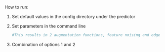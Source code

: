 How to run:
1. Set default values in the config directory under the predictor
2. Set parameters in the command line
   
    ```python main2.py  data.num_splits=5 model.num_inits=5 print_summary=True model.cached=False seed=42 predictor.augmentor.augmentations.0.type_=feature_noising predictor.augmentor.augmentations.0.p=0.4 predictor.augmentor.augmentations.1.type_=edge_dropout predictor.augmentor.augmentations.1.p=0.4 wandb.name=refactored_test_lc_fnoise_emask_0.4_0.4_hard_filter_scale_continous
   #This results in 2 augmentation functions, feature noising and edge drop, both with p=0.4, which will be called sequentially. This line of code does not set the predictor type or filtering.
    ```
    
4. Combination of options 1 and 2
